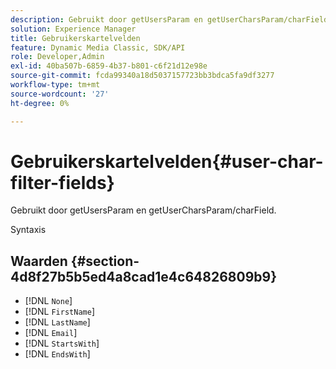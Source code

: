 ```yaml
---
description: Gebruikt door getUsersParam en getUserCharsParam/charField.
solution: Experience Manager
title: Gebruikerskartelvelden
feature: Dynamic Media Classic, SDK/API
role: Developer,Admin
exl-id: 40ba507b-6859-4b37-b801-c6f21d12e98e
source-git-commit: fcda99340a18d5037157723bb3bdca5fa9df3277
workflow-type: tm+mt
source-wordcount: '27'
ht-degree: 0%

---
```


# Gebruikerskartelvelden{#user-char-filter-fields}

Gebruikt door getUsersParam en getUserCharsParam/charField.

Syntaxis

## Waarden {#section-4d8f27b5b5ed4a8cad1e4c64826809b9}

* [!DNL `None`]
* [!DNL `FirstName`]
* [!DNL `LastName`]
* [!DNL `Email`]
* [!DNL `StartsWith`]
* [!DNL `EndsWith`]
